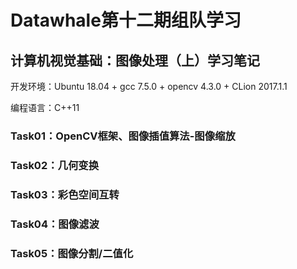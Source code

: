 # Datawhale第十二期组队学习

## 计算机视觉基础：图像处理（上）学习笔记

开发环境：Ubuntu 18.04 + gcc 7.5.0 + opencv 4.3.0 + CLion 2017.1.1

编程语言：C++11

### Task01：OpenCV框架、图像插值算法-图像缩放

### Task02：几何变换

### Task03：彩色空间互转

### Task04：图像滤波

### Task05：图像分割/二值化